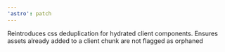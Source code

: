 ```yaml
---
'astro': patch
---
```


Reintroduces css deduplication for hydrated client components. Ensures assets already added to a client chunk are not flagged as orphaned
